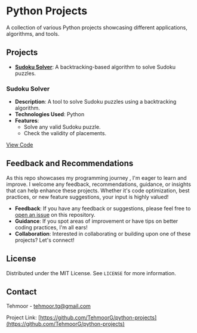 # Python Projects

A collection of various Python projects showcasing different applications, algorithms, and tools.

## Projects

- [**Sudoku Solver**](./sudoku): A backtracking-based algorithm to solve Sudoku puzzles.

### Sudoku Solver

- **Description**: A tool to solve Sudoku puzzles using a backtracking algorithm.
- **Technologies Used**: Python
- **Features**:
  - Solve any valid Sudoku puzzle.
  - Check the validity of placements.

[View Code](./sudoku)


## Feedback and Recommendations

As this repo showcases my programming journey , I'm eager to learn and improve. I welcome any feedback, recommendations, guidance, or insights that can help enhance these projects. Whether it's code optimization, best practices, or new feature suggestions, your input is highly valued!

- **Feedback**: If you have any feedback or suggestions, please feel free to [open an issue](https://github.com/TehmoorG/python-projects/issues) on this repository.
- **Guidance**: If you spot areas of improvement or have tips on better coding practices, I'm all ears!
- **Collaboration**: Interested in collaborating or building upon one of these projects? Let's connect!

## License

Distributed under the MIT License. See `LICENSE` for more information.

## Contact

Tehmoor - [tehmoor.tg@gmail.com](mailto:tehmoor.tg@gmail.com)

Project Link: [https://github.com/TehmoorG/python-projects](https://github.com/TehmoorG/python-projects)